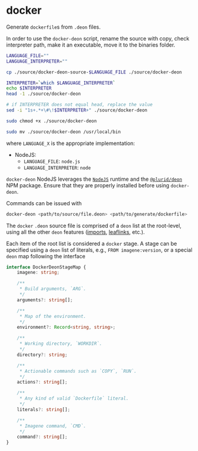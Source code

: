 # docker


Generate `dockerfile`s from `.deon` files.

In order to use the `docker-deon` script, rename the source with copy, check interpreter path, make it an executable, move it to the binaries folder.

``` bash
LANGUAGE_FILE=""
LANGUAGE_INTERPRETER=""

cp ./source/docker-deon-source-$LANGUAGE_FILE ./source/docker-deon

INTERPRETER=`which $LANGUAGE_INTERPRETER`
echo $INTERPRETER
head -1 ./source/docker-deon

# if INTERPRETER does not equal head, replace the value
sed -i "1s+.*+\#\!$INTERPRETER+" ./source/docker-deon

sudo chmod +x ./source/docker-deon

sudo mv ./source/docker-deon /usr/local/bin
```

where `LANGUAGE_X` is the appropriate implementation:

+ NodeJS:
    + `LANGUAGE_FILE`: `node.js`
    + `LANGUAGE_INTERPRETER`: `node`

`docker-deon` NodeJS leverages the [`NodeJS`](https://nodejs.org) runtime and the [`@plurid/deon`](https://www.npmjs.com/package/@plurid/deon) NPM package. Ensure that they are properly installed before using `docker-deon`.


Commands can be issued with

``` bash
docker-deon <path/to/source/file.deon> <path/to/generate/dockerfile>
```

The `docker` `.deon` source file is comprised of a `deon` list at the root-level, using all the other `deon` features ([imports](https://github.com/plurid/deon#importing), [leaflinks](https://github.com/plurid/deon#linking), etc.).

Each item of the root list is considered a `docker` stage. A stage can be specified using a `deon` list of literals, e.g., `FROM imagene:version`, or a special `deon` map following the interface

``` typescript
interface DockerDeonStageMap {
    imagene: string;

    /**
     * Build arguments, `ARG`.
     */
    arguments?: string[];

    /**
     * Map of the environment.
     */
    environment?: Record<string, string>;

    /**
     * Working directory, `WORKDIR`.
     */
    directory?: string;

    /**
     * Actionable commands such as `COPY`, `RUN`.
     */
    actions?: string[];

    /**
     * Any kind of valid `Dockerfile` literal.
     */
    literals?: string[];

    /**
     * Imagene command, `CMD`.
     */
    command?: string[];
}
```

